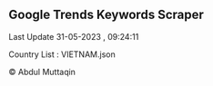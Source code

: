 

## Google Trends Keywords Scraper 
 
Last Update 31-05-2023 , 09:24:11

Country List :
VIETNAM.json



© Abdul Muttaqin 
